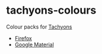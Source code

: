 # tachyons-colours
Colour packs for [Tachyons](http://tachyons.io/)
- [Firefox](http://design.firefox.com/photon/visuals/color.html)
- [Google Material](https://material.io/guidelines/style/color.html)
